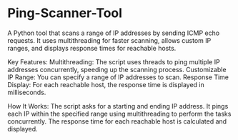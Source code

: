 # Ping-Scanner-Tool
A Python tool that scans a range of IP addresses by sending ICMP echo requests. It uses multithreading for faster scanning, allows custom IP ranges, and displays response times for reachable hosts.

Key Features:
Multithreading: The script uses threads to ping multiple IP addresses concurrently, speeding up the scanning process.
Customizable IP Range: You can specify a range of IP addresses to scan.
Response Time Display: For each reachable host, the response time is displayed in milliseconds.

How It Works:
The script asks for a starting and ending IP address.
It pings each IP within the specified range using multithreading to perform the tasks concurrently.
The response time for each reachable host is calculated and displayed.
